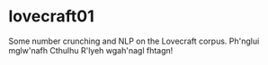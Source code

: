 # lovecraft01
Some number crunching and NLP on the Lovecraft corpus.  Ph'nglui mglw'nafh Cthulhu R'lyeh wgah'nagl fhtagn!
